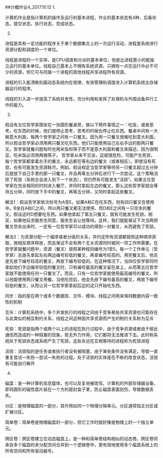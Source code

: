 ##计概作业4_2017.10.12
1.

计算机作业是指计算机的操作及运行的基本进程，作业的基本状态有4种，后备状态，提交状态，执行状态，完成状态。

2.

进程是具有一定功能的程序关于某个数据集合上的一次运行活动，进程是系统进行资源分配和调度的一个单位。

线程是进程的一个实体，是CPU调度和分派的基本单位，他是比进程更小的能独立运行的基本单位。线程自己基本上不拥有系统资源，只拥有一点在运行中必不可少的资源，但它可与同属一个进程的其他线程共享进程所有资源。

进程的引入能清晰刻画动态系统内在规律，有效管理和调度进入计算机系统主存储器运行的程序。

线程的引入进一步提高了系统并发性，充分利用和发挥了处理机与外围设备并行工作的能力。

3.

假设有五位哲学家围坐在一张圆形餐桌旁，做以下两件事情之一：吃饭，或者思考。吃东西的时候，他们就停止思考，思考的时候也停止吃东西。餐桌中间有一大碗意大利面，每两个哲学家之间有一只餐叉。因为用一只餐叉很难吃到意大利面，所以假设哲学家必须用两只餐叉吃东西。他们只能使用自己左右手边的那两只餐叉。哲学家就餐问题有时也用米饭和筷子而不是意大利面和餐叉来描述，因为很明显，吃米饭必须用两根筷子。
哲学家从来不交谈，这就很危险，可能产生死锁，每个哲学家都拿着左手的餐叉，永远都在等右边的餐叉（或者相反）。即使没有死锁，也有可能发生资源耗尽。例如，假设规定当哲学家等待另一只餐叉超过五分钟后就放下自己手里的那一只餐叉，并且再等五分钟后进行下一次尝试。这个策略消除了死锁（系统总会进入到下一个状态），但仍然有可能发生“活锁”。如果五位哲学家在完全相同的时刻进入餐厅，并同时拿起左边的餐叉，那么这些哲学家就会等待五分钟，同时放下手中的餐叉，再等五分钟，又同时拿起这些餐叉。

解法1：假设哲学家依次标号为A至E。如果A和C在吃东西，则有四只餐叉在使用中。B坐在A和C之间，所以两只餐叉都无法使用，而D和E之间有一只空余的餐叉。假设这时D想要吃东西。如果他拿起了第五只餐叉，就有可能发生死锁。相反，如果他征求服务生同意，服务生会让他等待。这样，我们就能保证下次当两把餐叉空余出来时，一定有一位哲学家可以成功的得到一对餐叉，从而避免了死锁。

解法2：为资源分配一个偏序或者分级的关系，并约定所有资源都按照这种顺序获取，按相反顺序释放，而且保证不会有两个无关资源同时被同一项工作所需要。在哲学家就餐问题中，资源（餐叉）按照某种规则编号为1至5，每一个工作单元（哲学家）总是先拿起左右两边编号较低的餐叉，再拿编号较高的。用完餐叉后，他总是先放下编号较高的餐叉，再放下编号较低的。在这种情况下，当四位哲学家同时拿起他们手边编号较低的餐叉时，只有编号最高的餐叉留在桌上，从而第五位哲学家就不能使用任何一只餐叉了。而且，只有一位哲学家能使用最高编号的餐叉，所以他能使用两只餐叉用餐。当他吃完后，他会先放下编号最高的餐叉，再放下编号较低的餐叉，从而让另一位哲学家拿起后边的这只开始吃东西。

同步：指的是在两个或多个数据库、文件、模块、线程之间用来保持数据内容一致性的机制

互斥：计算机系统中，多个并发执行的线程之间由于竞争某些共享资源也可能存在与此类似的相互制约关系，线程之间这种因共享资源而产生的制约关系称为互斥

死锁：死锁是指两个或两个以上的进程在执行过程中，由于竞争资源或者由于彼此通信而造成的一种阻塞的现象，若无外力作用，它们都将无法推进下去。此时称系统处于死锁状态或系统产生了死锁，这些永远在互相等待的进程称为死锁进程

活锁：活锁指的是任务或者执行者没有被阻塞，由于某些条件没有满足，导致一直重复尝试—失败—尝试—失败的过程。处于活锁的实体是在不断的改变状态，活锁有可能自行解开

4.

磁盘：是一种计算机信息载体，也可以反复地被改写。计算机的外部存储器设备，即将圆形的磁性盘片装在一个方的密封盒子里，防止磁盘表面划伤，导致数据丢失。

分区：是物理磁盘的一部分，其作用如同一个物理分隔单元。分区通常指主分区或扩展分区。

简单卷：简单卷是物理磁盘的一部分，但它工作时就好像是物理上的一个独立单元。

跨区卷：跨区卷建立在动态磁盘上，是一种和简单卷结构相似的动态卷。跨区卷将来自多个磁盘的未分配空间合并到一个逻辑卷中，更有效地使用多个磁盘系统上的所有空间和所有驱动器号。

